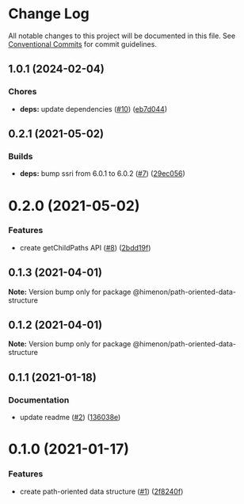 # Change Log

All notable changes to this project will be documented in this file.
See [Conventional Commits](https://conventionalcommits.org) for commit guidelines.

<a name="1.0.1"></a>
## 1.0.1 (2024-02-04)


### Chores

* **deps:** update dependencies ([#10](https://github.com/Himenon/path-oriented-data-structure/issues/10)) ([eb7d044](https://github.com/Himenon/path-oriented-data-structure/commit/eb7d044))





<a name="0.2.1"></a>
## 0.2.1 (2021-05-02)


### Builds

* **deps:** bump ssri from 6.0.1 to 6.0.2 ([#7](https://github.com/Himenon/path-oriented-data-structure/issues/7)) ([29ec056](https://github.com/Himenon/path-oriented-data-structure/commit/29ec056))





<a name="0.2.0"></a>
# 0.2.0 (2021-05-02)


### Features

* create getChildPaths API ([#8](https://github.com/Himenon/path-oriented-data-structure/issues/8)) ([2bdd19f](https://github.com/Himenon/path-oriented-data-structure/commit/2bdd19f))





<a name="0.1.3"></a>
## 0.1.3 (2021-04-01)

**Note:** Version bump only for package @himenon/path-oriented-data-structure





<a name="0.1.2"></a>
## 0.1.2 (2021-04-01)

**Note:** Version bump only for package @himenon/path-oriented-data-structure





<a name="0.1.1"></a>
## 0.1.1 (2021-01-18)


### Documentation

* update readme ([#2](https://github.com/Himenon/path-oriented-data-structure/issues/2)) ([136038e](https://github.com/Himenon/path-oriented-data-structure/commit/136038e))





<a name="0.1.0"></a>
# 0.1.0 (2021-01-17)


### Features

* create path-oriented data structure ([#1](https://github.com/Himenon/path-oriented-data-structure/issues/1)) ([2f8240f](https://github.com/Himenon/path-oriented-data-structure/commit/2f8240f))
